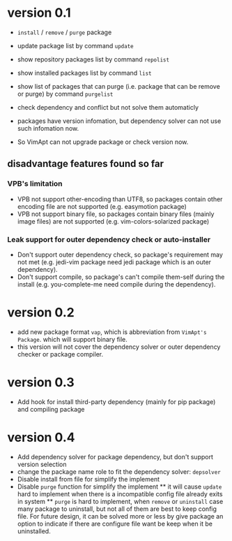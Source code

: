 # version 0.1

* `install` / `remove` / `purge` package
* update package list by command `update`
* show repository packages list by command `repolist`
* show installed packages list by command `list`
* show list of packages that can purge (i.e. package that can be remove or purge) by command `purgelist`
* check dependency and conflict but not solve them automaticly

* packages have version infomation, but dependency solver can not use such infomation now.
* So VimApt can not upgrade package or check version now.

## disadvantage features found so far
### VPB's limitation
* VPB not support other-encoding than UTF8, so packages contain other encoding file are not supported (e.g. easymotion package)
* VPB not support binary file, so packages contain binary files (mainly image files) are not supported (e.g. vim-colors-solarized package) 
### Leak support for outer dependency check or auto-installer
* Don't support outer dependency check, so package's requirement may not met (e.g. jedi-vim package need jedi package which is an outer dependency).
* Don't support compile, so package's can't compile them-self during the install (e.g. you-complete-me need compile during the dependency).

# version 0.2
* add new package format `vap`, which is abbreviation from `VimApt's Package`. which will support binary file.
* this version will not cover the dependency solver or outer dependency checker or package compiler.
  
# version 0.3
* Add hook for install third-party dependency (mainly for pip package) and compiling package

# version 0.4
* Add dependency solver for package dependency, but don't support version selection
* change the package name role to fit the dependency solver: `depsolver`
* Disable install from file for simplify the implement
* Disable `purge` function for simplify the implement
** it will cause `update` hard to implement when there is a incompatible config file already exits in system
** `purge` is hard to implement, when `remove` or `uninstall` case many package to uninstall, 
    but not all of them are best to keep config file. For future design, 
    it can be solved more or less by give package an option to indicate if there are configure file want be keep when it be uninstalled.